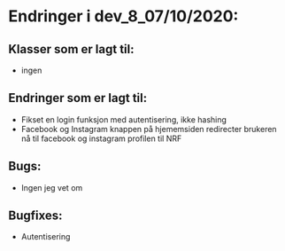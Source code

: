 # Endringer i dev_8_07/10/2020:

## Klasser som er lagt til:
- ingen

## Endringer som er lagt til:
- Fikset en login funksjon med autentisering, ikke hashing
- Facebook og Instagram knappen på hjememsiden redirecter brukeren nå til facebook og instagram profilen til NRF

## Bugs:
- Ingen jeg vet om


## Bugfixes:
- Autentisering



